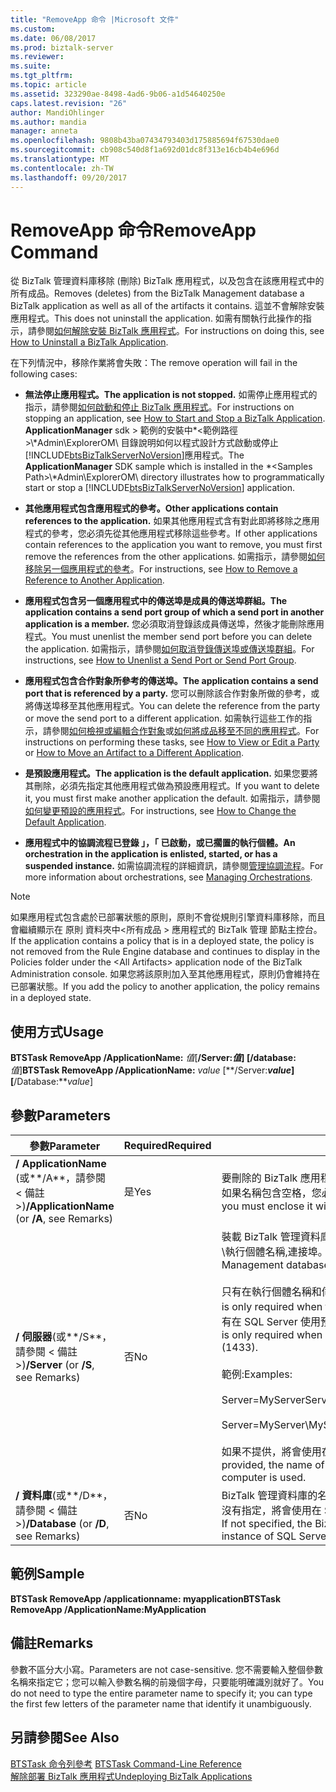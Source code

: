 ```yaml
---
title: "RemoveApp 命令 |Microsoft 文件"
ms.custom: 
ms.date: 06/08/2017
ms.prod: biztalk-server
ms.reviewer: 
ms.suite: 
ms.tgt_pltfrm: 
ms.topic: article
ms.assetid: 323290ae-8498-4ad6-9b06-a1d54640250e
caps.latest.revision: "26"
author: MandiOhlinger
ms.author: mandia
manager: anneta
ms.openlocfilehash: 9808b43ba07434793403d175885694f67530dae0
ms.sourcegitcommit: cb908c540d8f1a692d01dc8f313e16cb4b4e696d
ms.translationtype: MT
ms.contentlocale: zh-TW
ms.lasthandoff: 09/20/2017
---
```

# <a name="removeapp-command"></a><span data-ttu-id="3389e-102">RemoveApp 命令</span><span class="sxs-lookup"><span data-stu-id="3389e-102">RemoveApp Command</span></span>
<span data-ttu-id="3389e-103">從 BizTalk 管理資料庫移除 (刪除) BizTalk 應用程式，以及包含在該應用程式中的所有成品。</span><span class="sxs-lookup"><span data-stu-id="3389e-103">Removes (deletes) from the BizTalk Management database a BizTalk application as well as all of the artifacts it contains.</span></span> <span data-ttu-id="3389e-104">這並不會解除安裝應用程式。</span><span class="sxs-lookup"><span data-stu-id="3389e-104">This does not uninstall the application.</span></span> <span data-ttu-id="3389e-105">如需有關執行此操作的指示，請參閱[如何解除安裝 BizTalk 應用程式](../core/how-to-uninstall-a-biztalk-application.md)。</span><span class="sxs-lookup"><span data-stu-id="3389e-105">For instructions on doing this, see [How to Uninstall a BizTalk Application](../core/how-to-uninstall-a-biztalk-application.md).</span></span>  
  
 <span data-ttu-id="3389e-106">在下列情況中，移除作業將會失敗：</span><span class="sxs-lookup"><span data-stu-id="3389e-106">The remove operation will fail in the following cases:</span></span>  
  
-   <span data-ttu-id="3389e-107">**無法停止應用程式。**</span><span class="sxs-lookup"><span data-stu-id="3389e-107">**The application is not stopped.**</span></span> <span data-ttu-id="3389e-108">如需停止應用程式的指示，請參閱[如何啟動和停止 BizTalk 應用程式](../core/how-to-start-and-stop-a-biztalk-application.md)。</span><span class="sxs-lookup"><span data-stu-id="3389e-108">For instructions on stopping an application, see [How to Start and Stop a BizTalk Application](../core/how-to-start-and-stop-a-biztalk-application.md).</span></span> <span data-ttu-id="3389e-109">**ApplicationManager** sdk > 範例的安裝中*\<範例路徑 >\\*Admin\ExplorerOM\ 目錄說明如何以程式設計方式啟動或停止[!INCLUDE[btsBizTalkServerNoVersion](../includes/btsbiztalkservernoversion-md.md)]應用程式。</span><span class="sxs-lookup"><span data-stu-id="3389e-109">The **ApplicationManager** SDK sample which is installed in the *\<Samples Path>\\*Admin\ExplorerOM\ directory illustrates how to programmatically start or stop a [!INCLUDE[btsBizTalkServerNoVersion](../includes/btsbiztalkservernoversion-md.md)] application.</span></span>  
  
-   <span data-ttu-id="3389e-110">**其他應用程式包含應用程式的參考。**</span><span class="sxs-lookup"><span data-stu-id="3389e-110">**Other applications contain references to the application.**</span></span> <span data-ttu-id="3389e-111">如果其他應用程式含有對此即將移除之應用程式的參考，您必須先從其他應用程式移除這些參考。</span><span class="sxs-lookup"><span data-stu-id="3389e-111">If other applications contain references to the application you want to remove, you must first remove the references from the other applications.</span></span> <span data-ttu-id="3389e-112">如需指示，請參閱[如何移除另一個應用程式的參考](../core/how-to-remove-a-reference-to-another-application.md)。</span><span class="sxs-lookup"><span data-stu-id="3389e-112">For instructions, see [How to Remove a Reference to Another Application](../core/how-to-remove-a-reference-to-another-application.md).</span></span>  
  
-   <span data-ttu-id="3389e-113">**應用程式包含另一個應用程式中的傳送埠是成員的傳送埠群組。**</span><span class="sxs-lookup"><span data-stu-id="3389e-113">**The application contains a send port group of which a send port in another application is a member.**</span></span> <span data-ttu-id="3389e-114">您必須取消登錄該成員傳送埠，然後才能刪除應用程式。</span><span class="sxs-lookup"><span data-stu-id="3389e-114">You must unenlist the member send port before you can delete the application.</span></span> <span data-ttu-id="3389e-115">如需指示，請參閱[如何取消登錄傳送埠或傳送埠群組](../core/how-to-unenlist-a-send-port-or-send-port-group.md)。</span><span class="sxs-lookup"><span data-stu-id="3389e-115">For instructions, see [How to Unenlist a Send Port or Send Port Group](../core/how-to-unenlist-a-send-port-or-send-port-group.md).</span></span>  
  
-   <span data-ttu-id="3389e-116">**應用程式包含合作對象所參考的傳送埠。**</span><span class="sxs-lookup"><span data-stu-id="3389e-116">**The application contains a send port that is referenced by a party.**</span></span> <span data-ttu-id="3389e-117">您可以刪除該合作對象所做的參考，或將傳送埠移至其他應用程式。</span><span class="sxs-lookup"><span data-stu-id="3389e-117">You can delete the reference from the party or move the send port to a different application.</span></span> <span data-ttu-id="3389e-118">如需執行這些工作的指示，請參閱[如何檢視或編輯合作對象](http://msdn.microsoft.com/library/42e6f3a0-8f7d-4f6c-ab05-a1fab7bf46ca)或[如何將成品移至不同的應用程式](../core/how-to-move-an-artifact-to-a-different-application.md)。</span><span class="sxs-lookup"><span data-stu-id="3389e-118">For instructions on performing these tasks, see [How to View or Edit a Party](http://msdn.microsoft.com/library/42e6f3a0-8f7d-4f6c-ab05-a1fab7bf46ca) or [How to Move an Artifact to a Different Application](../core/how-to-move-an-artifact-to-a-different-application.md).</span></span>  
  
-   <span data-ttu-id="3389e-119">**是預設應用程式。**</span><span class="sxs-lookup"><span data-stu-id="3389e-119">**The application is the default application.**</span></span> <span data-ttu-id="3389e-120">如果您要將其刪除，必須先指定其他應用程式做為預設應用程式。</span><span class="sxs-lookup"><span data-stu-id="3389e-120">If you want to delete it, you must first make another application the default.</span></span> <span data-ttu-id="3389e-121">如需指示，請參閱[如何變更預設的應用程式](../core/how-to-change-the-default-application.md)。</span><span class="sxs-lookup"><span data-stu-id="3389e-121">For instructions, see [How to Change the Default Application](../core/how-to-change-the-default-application.md).</span></span>  
  
-   <span data-ttu-id="3389e-122">**應用程式中的協調流程已登錄 」，「 已啟動，或已擱置的執行個體。**</span><span class="sxs-lookup"><span data-stu-id="3389e-122">**An orchestration in the application is enlisted, started, or has a suspended instance.**</span></span> <span data-ttu-id="3389e-123">如需協調流程的詳細資訊，請參閱[管理協調流程](../core/managing-orchestrations.md)。</span><span class="sxs-lookup"><span data-stu-id="3389e-123">For more information about orchestrations, see [Managing Orchestrations](../core/managing-orchestrations.md).</span></span>  
  
> [!NOTE]
>  <span data-ttu-id="3389e-124">如果應用程式包含處於已部署狀態的原則，原則不會從規則引擎資料庫移除，而且會繼續顯示在 原則 資料夾中\<所有成品 > 應用程式的 BizTalk 管理 節點主控台。</span><span class="sxs-lookup"><span data-stu-id="3389e-124">If the application contains a policy that is in a deployed state, the policy is not removed from the Rule Engine database and continues to display in the Policies folder under the \<All Artifacts> application node of the BizTalk Administration console.</span></span> <span data-ttu-id="3389e-125">如果您將該原則加入至其他應用程式，原則仍會維持在已部署狀態。</span><span class="sxs-lookup"><span data-stu-id="3389e-125">If you add the policy to another application, the policy remains in a deployed state.</span></span>  
  
## <a name="usage"></a><span data-ttu-id="3389e-126">使用方式</span><span class="sxs-lookup"><span data-stu-id="3389e-126">Usage</span></span>  
 <span data-ttu-id="3389e-127">**BTSTask RemoveApp /ApplicationName:** *值*[**/Server:***值*] [**/database:** *值*]</span><span class="sxs-lookup"><span data-stu-id="3389e-127">**BTSTask RemoveApp /ApplicationName:** *value* [**/Server:***value*] [**/Database:***value*]</span></span>  
  
## <a name="parameters"></a><span data-ttu-id="3389e-128">參數</span><span class="sxs-lookup"><span data-stu-id="3389e-128">Parameters</span></span>  
  
|<span data-ttu-id="3389e-129">參數</span><span class="sxs-lookup"><span data-stu-id="3389e-129">Parameter</span></span>|<span data-ttu-id="3389e-130">Required</span><span class="sxs-lookup"><span data-stu-id="3389e-130">Required</span></span>|<span data-ttu-id="3389e-131">Description</span><span class="sxs-lookup"><span data-stu-id="3389e-131">Description</span></span>|  
|---------------|--------------|-----------------|  
|<span data-ttu-id="3389e-132">**/ ApplicationName** (或**/A**，請參閱 < 備註 >)</span><span class="sxs-lookup"><span data-stu-id="3389e-132">**/ApplicationName** (or **/A**, see Remarks)</span></span>|<span data-ttu-id="3389e-133">是</span><span class="sxs-lookup"><span data-stu-id="3389e-133">Yes</span></span>|<span data-ttu-id="3389e-134">要刪除的 BizTalk 應用程式的名稱。</span><span class="sxs-lookup"><span data-stu-id="3389e-134">Name of the BizTalk application to delete.</span></span> <span data-ttu-id="3389e-135">如果名稱包含空格，您必須將它括在雙引號 (") 中。</span><span class="sxs-lookup"><span data-stu-id="3389e-135">If the name includes spaces, you must enclose it with double quotation marks (").</span></span>|  
|<span data-ttu-id="3389e-136">**/ 伺服器**(或**/S**，請參閱 < 備註 >)</span><span class="sxs-lookup"><span data-stu-id="3389e-136">**/Server** (or **/S**, see Remarks)</span></span>|<span data-ttu-id="3389e-137">否</span><span class="sxs-lookup"><span data-stu-id="3389e-137">No</span></span>|<span data-ttu-id="3389e-138">裝載 BizTalk 管理資料庫之 SQL Server 執行個體的名稱，其格式為：伺服器名稱\執行個體名稱,連接埠。</span><span class="sxs-lookup"><span data-stu-id="3389e-138">Name of the SQL Server instance hosting the BizTalk Management database, in the form ServerName\InstanceName,Port.</span></span><br /><br /> <span data-ttu-id="3389e-139">只有在執行個體名稱和伺服器名稱不同時，才需要執行個體名稱。</span><span class="sxs-lookup"><span data-stu-id="3389e-139">Instance name is only required when the instance name is different than the server name.</span></span> <span data-ttu-id="3389e-140">只有在 SQL Server 使用預設值 (1433) 以外的連接埠編號時，才需要連接埠。</span><span class="sxs-lookup"><span data-stu-id="3389e-140">Port is only required when SQL Server uses a port number other than the default (1433).</span></span><br /><br /> <span data-ttu-id="3389e-141">範例:</span><span class="sxs-lookup"><span data-stu-id="3389e-141">Examples:</span></span><br /><br /> <span data-ttu-id="3389e-142">Server=MyServer</span><span class="sxs-lookup"><span data-stu-id="3389e-142">Server=MyServer</span></span><br /><br /> <span data-ttu-id="3389e-143">Server=MyServer\MySQLServer,1533</span><span class="sxs-lookup"><span data-stu-id="3389e-143">Server=MyServer\MySQLServer,1533</span></span><br /><br /> <span data-ttu-id="3389e-144">如果不提供，將會使用在本機電腦上執行的 SQL Server 執行個體的名稱。</span><span class="sxs-lookup"><span data-stu-id="3389e-144">If not provided, the name of the SQL Server instance running on the local computer is used.</span></span>|  
|<span data-ttu-id="3389e-145">**/ 資料庫**(或**/D**，請參閱 < 備註 >)</span><span class="sxs-lookup"><span data-stu-id="3389e-145">**/Database** (or **/D**, see Remarks)</span></span>|<span data-ttu-id="3389e-146">否</span><span class="sxs-lookup"><span data-stu-id="3389e-146">No</span></span>|<span data-ttu-id="3389e-147">BizTalk 管理資料庫的名稱。</span><span class="sxs-lookup"><span data-stu-id="3389e-147">Name of the BizTalk Management database.</span></span> <span data-ttu-id="3389e-148">如果沒有指定，將會使用在 SQL Server 本機執行個體中執行的 BizTalk 管理資料庫。</span><span class="sxs-lookup"><span data-stu-id="3389e-148">If not specified, the BizTalk Management database running in the local instance of SQL Server is used.</span></span>|  
  
## <a name="sample"></a><span data-ttu-id="3389e-149">範例</span><span class="sxs-lookup"><span data-stu-id="3389e-149">Sample</span></span>  
 <span data-ttu-id="3389e-150">**BTSTask RemoveApp /applicationname: myapplication**</span><span class="sxs-lookup"><span data-stu-id="3389e-150">**BTSTask RemoveApp /ApplicationName:MyApplication**</span></span>  
  
## <a name="remarks"></a><span data-ttu-id="3389e-151">備註</span><span class="sxs-lookup"><span data-stu-id="3389e-151">Remarks</span></span>  
 <span data-ttu-id="3389e-152">參數不區分大小寫。</span><span class="sxs-lookup"><span data-stu-id="3389e-152">Parameters are not case-sensitive.</span></span> <span data-ttu-id="3389e-153">您不需要輸入整個參數名稱來指定它；您可以輸入參數名稱的前幾個字母，只要能明確識別就好了。</span><span class="sxs-lookup"><span data-stu-id="3389e-153">You do not need to type the entire parameter name to specify it; you can type the first few letters of the parameter name that identify it unambiguously.</span></span>  
  
## <a name="see-also"></a><span data-ttu-id="3389e-154">另請參閱</span><span class="sxs-lookup"><span data-stu-id="3389e-154">See Also</span></span>  
 <span data-ttu-id="3389e-155">[BTSTask 命令列參考](../core/btstask-command-line-reference.md) </span><span class="sxs-lookup"><span data-stu-id="3389e-155">[BTSTask Command-Line Reference](../core/btstask-command-line-reference.md) </span></span>  
 [<span data-ttu-id="3389e-156">解除部署 BizTalk 應用程式</span><span class="sxs-lookup"><span data-stu-id="3389e-156">Undeploying BizTalk Applications</span></span>](../core/undeploying-biztalk-applications.md)